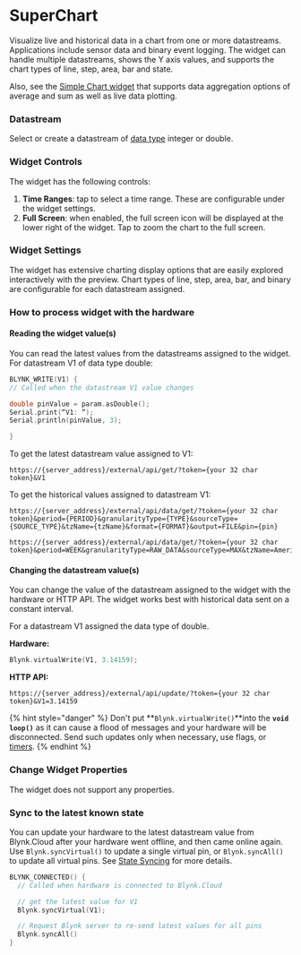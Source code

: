 # SuperChart

Visualize live and historical data in a chart from one or more datastreams. Applications include sensor data and binary event logging. The widget can handle multiple datastreams, shows the Y axis values, and supports the chart types of line, step, area, bar and state.

Also, see the [Simple Chart widget](simple-chart.md) that supports data aggregation options of average and sum as well as live data plotting.



### Datastream

Select or create a datastream of [data type](https://docs.blynk.io/en/blynk.console/templates/datastreams/datastreams-common-settings/data-type) integer or double.



### Widget Controls

The widget has the following controls:

1. **Time Ranges**: tap to select a time range. These are configurable under the widget settings.
2. **Full Screen**: when enabled, the full screen icon will be displayed at the lower right of the widget. Tap to zoom the chart to the full screen.

### Widget Settings

The widget has extensive charting display options that are easily explored interactively with the preview. Chart types of line, step, area, bar, and binary are configurable for each datastream assigned.



### How to process widget with the hardware



#### Reading the widget value(s)

You can read the latest values from the datastreams assigned to the widget. For datastream V1 of data type double:

```cpp
BLYNK_WRITE(V1) {
// Called when the datastream V1 value changes

double pinValue = param.asDouble();
Serial.print(“V1: “);
Serial.println(pinValue, 3);

}
```

To get the latest datastream value assigned to V1:

```
https://{server_address}/external/api/get/?token={your 32 char token}&V1
```

To get the historical values assigned to datastream V1:

```
https://{server_address}/external/api/data/get/?token={your 32 char token}&period={PERIOD}&granularityType={TYPE}&sourceType={SOURCE_TYPE}&tzName={tzName}&format={FORMAT}&output=FILE&pin={pin}

https://{server_address}/external/api/data/get/?token={your 32 char token}&period=WEEK&granularityType=RAW_DATA&sourceType=MAX&tzName=America/New_York&format=ISO_SIMPLE&sendEvents=true&output=FILE&pin=V1
```

#### Changing the datastream value(s)

You can change the value of the datastream assigned to the widget with the hardware or HTTP API. The widget works best with historical data sent on a constant interval.

For a datastream V1 assigned the data type of double.

**Hardware:**

```cpp
Blynk.virtualWrite(V1, 3.14159);
```

**HTTP API:**

```
https://{server_address}/external/api/update/?token={your 32 char token}&V1=3.14159
```

{% hint style="danger" %}
Don't put **`Blynk.virtualWrite()`**into the **`void loop()`** as it can cause a flood of messages and your hardware will be disconnected. Send such updates only when necessary, use flags, or [timers](../../blynk-library-firmware-api/blynk-timer.md).
{% endhint %}



### Change Widget Properties

The widget does not support any properties.



### **Sync to the latest known state**&#x20;

You can update your hardware to the latest datastream value from Blynk.Cloud after your hardware went offline, and then came online again. Use `Blynk.syncVirtual()` to update a single virtual pin, or `Blynk.syncAll()` to update all virtual pins. See [State Syncing](../../blynk-library-firmware-api/state-syncing.md) for more details.

```cpp
BLYNK_CONNECTED() { 
  // Called when hardware is connected to Blynk.Cloud  

  // get the latest value for V1
  Blynk.syncVirtual(V1); 

  // Request Blynk server to re-send latest values for all pins
  Blynk.syncAll()
}
```
